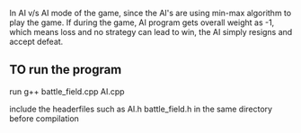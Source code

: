 In AI v/s AI mode of the game,
since the AI's are using min-max algorithm to play the game. If during the game, AI program gets overall weight as -1, which means loss and no strategy can lead to win, the AI simply resigns and accept defeat.

## TO run the program

run g++ battle_field.cpp AI.cpp

include the headerfiles such as AI.h battle_field.h in the same directory before compilation
